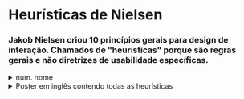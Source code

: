 <h1>Heurísticas de Nielsen</h1>

<h3>Jakob Nielsen criou 10 princípios gerais para design de interação. Chamados de "heurísticas" porque são regras gerais e não diretrizes de usabilidade específicas.</h3>

<details>
   <summary>num. nome</summary><br>
    explicação

  <div align="center">
    <img alt="descricao">
  </div>
</details>


<details>
   <summary>Poster em inglês contendo todas as heurísticas</summary><br>
    <img>
</details>